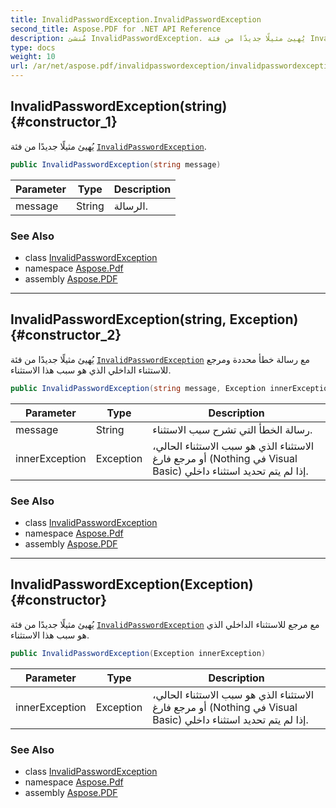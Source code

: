 ```yaml
---
title: InvalidPasswordException.InvalidPasswordException
second_title: Aspose.PDF for .NET API Reference
description: مُنشئ InvalidPasswordException. يُهيئ مثيلًا جديدًا من فئة InvalidPasswordException
type: docs
weight: 10
url: /ar/net/aspose.pdf/invalidpasswordexception/invalidpasswordexception/
---
```

## InvalidPasswordException(string) {#constructor_1}

يُهيئ مثيلًا جديدًا من فئة [`InvalidPasswordException`](../).

```csharp
public InvalidPasswordException(string message)
```

| Parameter | Type | Description |
| --- | --- | --- |
| message | String | الرسالة. |

### See Also

* class [InvalidPasswordException](../)
* namespace [Aspose.Pdf](../../../aspose.pdf/)
* assembly [Aspose.PDF](../../../)

---

## InvalidPasswordException(string, Exception) {#constructor_2}

يُهيئ مثيلًا جديدًا من فئة [`InvalidPasswordException`](../) مع رسالة خطأ محددة ومرجع للاستثناء الداخلي الذي هو سبب هذا الاستثناء.

```csharp
public InvalidPasswordException(string message, Exception innerException)
```

| Parameter | Type | Description |
| --- | --- | --- |
| message | String | رسالة الخطأ التي تشرح سبب الاستثناء. |
| innerException | Exception | الاستثناء الذي هو سبب الاستثناء الحالي، أو مرجع فارغ (Nothing في Visual Basic) إذا لم يتم تحديد استثناء داخلي. |

### See Also

* class [InvalidPasswordException](../)
* namespace [Aspose.Pdf](../../../aspose.pdf/)
* assembly [Aspose.PDF](../../../)

---

## InvalidPasswordException(Exception) {#constructor}

يُهيئ مثيلًا جديدًا من فئة [`InvalidPasswordException`](../) مع مرجع للاستثناء الداخلي الذي هو سبب هذا الاستثناء.

```csharp
public InvalidPasswordException(Exception innerException)
```

| Parameter | Type | Description |
| --- | --- | --- |
| innerException | Exception | الاستثناء الذي هو سبب الاستثناء الحالي، أو مرجع فارغ (Nothing في Visual Basic) إذا لم يتم تحديد استثناء داخلي. |

### See Also

* class [InvalidPasswordException](../)
* namespace [Aspose.Pdf](../../../aspose.pdf/)
* assembly [Aspose.PDF](../../../)